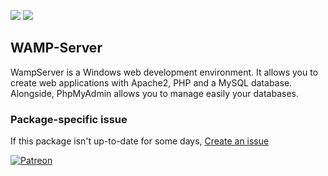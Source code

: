 [![](https://img.shields.io/chocolatey/v/wamp-server?color=green&label=wamp-server)](https://chocolatey.org/packages/wamp-server) [![](https://img.shields.io/chocolatey/dt/wamp-server)](https://chocolatey.org/packages/wamp-server)

## WAMP-Server
WampServer is a Windows web development environment. It allows you to create web applications 
with Apache2, PHP and a MySQL database. Alongside, PhpMyAdmin allows you to manage easily 
your databases.

### Package-specific issue
If this package isn't up-to-date for some days, [Create an issue](https://github.com/tunisiano187/Chocolatey-packages/issues/new/choose)

[![Patreon](https://cdn.jsdelivr.net/gh/tunisiano187/Chocolatey-packages@d15c4e19c709e7148588d4523ffc6dd3cd3c7e5e/icons/patreon.png)](https://www.patreon.com/bePatron?u=39585820)